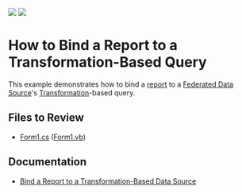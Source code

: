 <!-- default badges list -->
[![](https://img.shields.io/badge/Open_in_DevExpress_Support_Center-FF7200?style=flat-square&logo=DevExpress&logoColor=white)](https://supportcenter.devexpress.com/ticket/details/T992926)
[![](https://img.shields.io/badge/📖_How_to_use_DevExpress_Examples-e9f6fc?style=flat-square)](https://docs.devexpress.com/GeneralInformation/403183)
<!-- default badges end -->
# How to Bind a Report to a Transformation-Based Query

This example demonstrates how to bind a [report](https://docs.devexpress.com/XtraReports/2162) to a [Federated Data Source](https://docs.devexpress.com/XtraReports/400917)'s [Transformation](https://docs.devexpress.com/XtraReports/401985)-based query.

## Files to Review

* [Form1.cs](./CS/Form1.cs) ([Form1.vb](./VB/Form1.vb))

## Documentation

* [Bind a Report to a Transformation-Based Data Source](https://docs.devexpress.com/XtraReports/402101)
